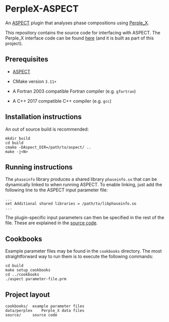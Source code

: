 # PerpleX-ASPECT

An [ASPECT](https://aspect.geodynamics.org/) plugin that analyses phase compositions using [Perple_X](http://www.perplex.ethz.ch/).

This repository contains the source code for interfacing with ASPECT. The Perple_X interface code can be found [here](https://github.com/cward97/perplex-cpp) (and it is built as part of this project).

## Prerequisites

- [ASPECT](github.com/geodynamics/aspect)

- CMake version `3.11+`

- A Fortran 2003 compatible Fortran compiler (e.g. `gfortran`)

- A C++ 2017 compatible C++ compiler (e.g. `gcc`)

## Installation instructions

An out of source build is recommended:

	mkdir build
	cd build
	cmake -DAspect_DIR=/path/to/aspect/ ..
	make -j<N>
	
## Running instructions

The `phaseinfo` library produces a shared library `phaseinfo.so` that can be dynamically linked to when running ASPECT. To enable linking, just add the following line to the ASPECT input parameter file:

	...
	set Additional shared libraries = /path/to/libphaseinfo.so
	...
	
The plugin-specific input parameters can then be specified in the rest of the file. These are explained in the [source code](https://github.com/cward97/perplex-aspect/blob/master/source/composition.cc).

## Cookbooks

Example parameter files may be found in the `cookbooks` directory. The most straightforward way to run them is to execute the following commands:
	
	cd build
	make setup_cookbooks
	cd ../cookbooks
	./aspect parameter-file.prm

## Project layout

	cookbooks/	example parameter files
	data/perplex	Perple_X data files
	source/		source code
